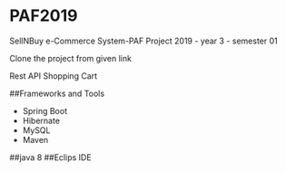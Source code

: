 # PAF2019
SellNBuy e-Commerce System-PAF Project 2019 - year 3 - semester 01

Clone the project from given link

 Rest API Shopping Cart 

##Frameworks and Tools

* Spring Boot
* Hibernate 
* MySQL
* Maven

##java 8
##Eclips IDE
